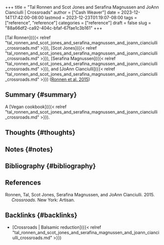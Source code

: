 +++
title = "Tal Ronnen and Scot Jones and Serafina Magnussen and JoAnn Cianciulli | Crossroads"
author = ["Cash Weaver"]
date = 2023-12-14T17:42:00-08:00
lastmod = 2023-12-23T01:19:07-08:00
tags = ["reference", "reference"]
categories = ["reference"]
draft = false
slug = "88a66df2-ca92-404c-bfaf-67fae1c3b161"
+++

[Tal Ronnen]({{< relref "tal_ronnen_and_scot_jones_and_serafina_magnussen_and_joann_cianciulli_crossroads.md" >}}), [Scot Jones]({{< relref "tal_ronnen_and_scot_jones_and_serafina_magnussen_and_joann_cianciulli_crossroads.md" >}}), [Serafina Magnussen]({{< relref "tal_ronnen_and_scot_jones_and_serafina_magnussen_and_joann_cianciulli_crossroads.md" >}}), and [JoAnn Cianciulli]({{< relref "tal_ronnen_and_scot_jones_and_serafina_magnussen_and_joann_cianciulli_crossroads.md" >}}) (<a href="#citeproc_bib_item_1">Ronnen et al. 2015</a>)


## Summary {#summary}

A [Vegan cookbook]({{< relref "tal_ronnen_and_scot_jones_and_serafina_magnussen_and_joann_cianciulli_crossroads.md" >}}).


## Thoughts {#thoughts}


## Notes {#notes}


## Bibliography {#bibliography}

## References

<style>.csl-entry{text-indent: -1.5em; margin-left: 1.5em;}</style><div class="csl-bib-body">
  <div class="csl-entry"><a id="citeproc_bib_item_1"></a>Ronnen, Tal, Scot Jones, Serafina Magnussen, and JoAnn Cianciulli. 2015. <i>Crossroads</i>. New York: Artisan.</div>
</div>


## Backlinks {#backlinks}

-   [Crossroads | Balsamic reduction]({{< relref "tal_ronnen_and_scot_jones_and_serafina_magnussen_and_joann_cianciulli_crossroads.md" >}})
